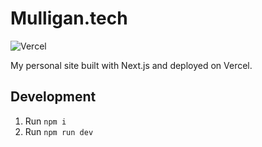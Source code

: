 # Mulligan.tech

![Vercel](https://vercelbadge.vercel.app/api/mullim/mulligan)

My personal site built with Next.js and deployed on Vercel.

## Development

1. Run `npm i`
2. Run `npm run dev`
